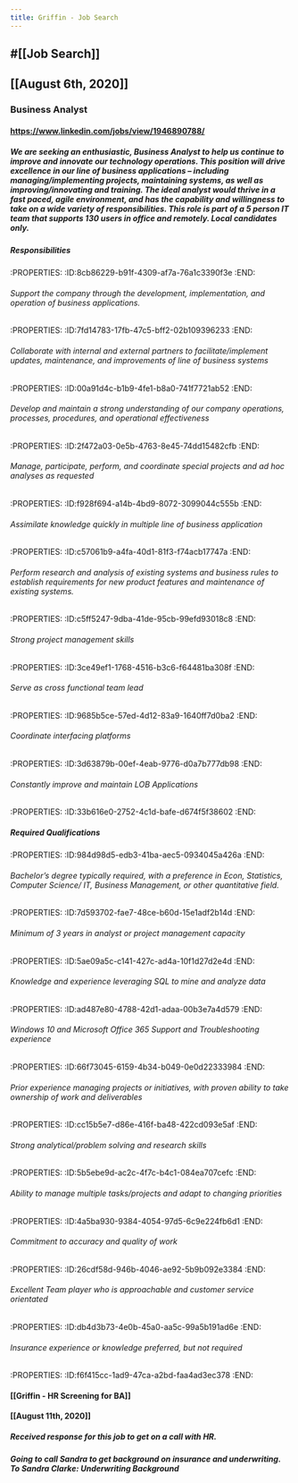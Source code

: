```yaml
---
title: Griffin - Job Search
---
```


## #[[Job Search]]

## 

## [[August 6th, 2020]]
### Business Analyst
#### https://www.linkedin.com/jobs/view/1946890788/
##### We are seeking an enthusiastic, Business Analyst to help us continue to improve and innovate our technology operations. This position will drive excellence in our line of business applications – including managing/implementing projects, maintaining systems, as well as improving/innovating and training. The ideal analyst would thrive in a fast paced, agile environment, and has the capability and willingness to take on a wide variety of responsibilities. This role is part of a 5 person IT team that supports 130 users in office and remotely. Local candidates only.

##### Responsibilities
:PROPERTIES:
:ID:8cb86229-b91f-4309-af7a-76a1c3390f3e
:END:
###### Support the company through the development, implementation, and operation of business applications.
:PROPERTIES:
:ID:7fd14783-17fb-47c5-bff2-02b109396233
:END:

###### Collaborate with internal and external partners to facilitate/implement updates, maintenance, and improvements of line of business systems
:PROPERTIES:
:ID:00a91d4c-b1b9-4fe1-b8a0-741f7721ab52
:END:

###### Develop and maintain a strong understanding of our company operations, processes, procedures, and operational effectiveness
:PROPERTIES:
:ID:2f472a03-0e5b-4763-8e45-74dd15482cfb
:END:

###### Manage, participate, perform, and coordinate special projects and ad hoc analyses as requested
:PROPERTIES:
:ID:f928f694-a14b-4bd9-8072-3099044c555b
:END:

###### Assimilate knowledge quickly in multiple line of business application
:PROPERTIES:
:ID:c57061b9-a4fa-40d1-81f3-f74acb17747a
:END:

###### Perform research and analysis of existing systems and business rules to establish requirements for new product features and maintenance of existing systems.
:PROPERTIES:
:ID:c5ff5247-9dba-41de-95cb-99efd93018c8
:END:

###### Strong project management skills
:PROPERTIES:
:ID:3ce49ef1-1768-4516-b3c6-f64481ba308f
:END:

###### Serve as cross functional team lead
:PROPERTIES:
:ID:9685b5ce-57ed-4d12-83a9-1640ff7d0ba2
:END:

###### Coordinate interfacing platforms
:PROPERTIES:
:ID:3d63879b-00ef-4eab-9776-d0a7b777db98
:END:

###### Constantly improve and maintain LOB Applications
:PROPERTIES:
:ID:33b616e0-2752-4c1d-bafe-d674f5f38602
:END:

##### Required Qualifications
:PROPERTIES:
:ID:984d98d5-edb3-41ba-aec5-0934045a426a
:END:
###### Bachelor’s degree typically required, with a preference in Econ, Statistics, Computer Science/ IT, Business Management, or other quantitative field.
:PROPERTIES:
:ID:7d593702-fae7-48ce-b60d-15e1adf2b14d
:END:

###### Minimum of 3 years in analyst or project management capacity
:PROPERTIES:
:ID:5ae09a5c-c141-427c-ad4a-10f1d27d2e4d
:END:

###### Knowledge and experience leveraging SQL to mine and analyze data
:PROPERTIES:
:ID:ad487e80-4788-42d1-adaa-00b3e7a4d579
:END:

###### Windows 10 and Microsoft Office 365 Support and Troubleshooting experience
:PROPERTIES:
:ID:66f73045-6159-4b34-b049-0e0d22333984
:END:

###### Prior experience managing projects or initiatives, with proven ability to take ownership of work and deliverables
:PROPERTIES:
:ID:cc15b5e7-d86e-416f-ba48-422cd093e5af
:END:

###### Strong analytical/problem solving and research skills
:PROPERTIES:
:ID:5b5ebe9d-ac2c-4f7c-b4c1-084ea707cefc
:END:

###### Ability to manage multiple tasks/projects and adapt to changing priorities
:PROPERTIES:
:ID:4a5ba930-9384-4054-97d5-6c9e224fb6d1
:END:

###### Commitment to accuracy and quality of work
:PROPERTIES:
:ID:26cdf58d-946b-4046-ae92-5b9b092e3384
:END:

###### Excellent Team player who is approachable and customer service orientated
:PROPERTIES:
:ID:db4d3b73-4e0b-45a0-aa5c-99a5b191ad6e
:END:

###### Insurance experience or knowledge preferred, but not required
:PROPERTIES:
:ID:f6f415cc-1ad9-47ca-a2bd-faa4ad3ec378
:END:

#### [[Griffin - HR Screening for BA]]

#### [[August 11th, 2020]]
##### Received response for this job to get on a call with HR.

##### Going to call Sandra to get background on insurance and underwriting. To Sandra Clarke: Underwriting Background

### 
